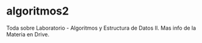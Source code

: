 # algoritmos2
Toda sobre Laboratorio - Algoritmos y Estructura de Datos II. Mas info de la Materia en Drive.
